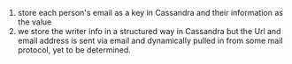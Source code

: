 1. store each person's email as a key in Cassandra and their information as the value
2. we store the writer info in a structured way in Cassandra but the Url and email address is sent via email and dynamically pulled in from some mail protocol, yet to be determined.
